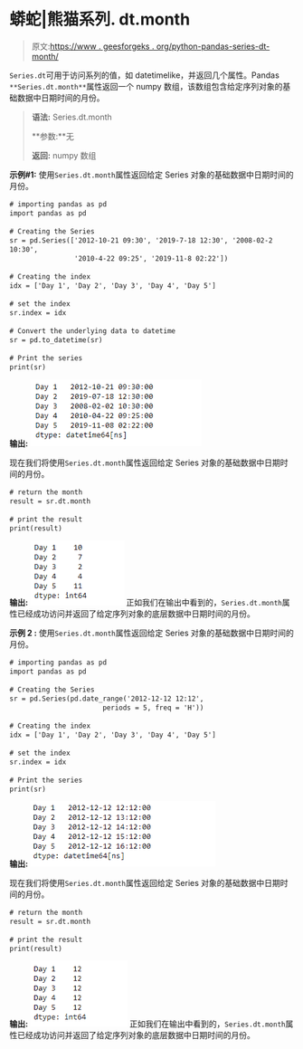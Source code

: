 # 蟒蛇|熊猫系列. dt.month

> 原文:[https://www . geesforgeks . org/python-pandas-series-dt-month/](https://www.geeksforgeeks.org/python-pandas-series-dt-month/)

`Series.dt`可用于访问系列的值，如 datetimelike，并返回几个属性。Pandas `**Series.dt.month**`属性返回一个 numpy 数组，该数组包含给定序列对象的基础数据中日期时间的月份。

> **语法:** Series.dt.month
> 
> **参数:**无
> 
> **返回:** numpy 数组

**示例#1:** 使用`Series.dt.month`属性返回给定 Series 对象的基础数据中日期时间的月份。

```
# importing pandas as pd
import pandas as pd

# Creating the Series
sr = pd.Series(['2012-10-21 09:30', '2019-7-18 12:30', '2008-02-2 10:30',
                '2010-4-22 09:25', '2019-11-8 02:22'])

# Creating the index
idx = ['Day 1', 'Day 2', 'Day 3', 'Day 4', 'Day 5']

# set the index
sr.index = idx

# Convert the underlying data to datetime 
sr = pd.to_datetime(sr)

# Print the series
print(sr)
```

**输出:**
![](img/69f5bc982977eb6e463ef578e21a71f4.png)

现在我们将使用`Series.dt.month`属性返回给定 Series 对象的基础数据中日期时间的月份。

```
# return the month
result = sr.dt.month

# print the result
print(result)
```

**输出:**
![](img/3c5c58b04a46bfd64c5fb316caf9f8ff.png)
正如我们在输出中看到的，`Series.dt.month`属性已经成功访问并返回了给定序列对象的底层数据中日期时间的月份。

**示例 2 :** 使用`Series.dt.month`属性返回给定 Series 对象的基础数据中日期时间的月份。

```
# importing pandas as pd
import pandas as pd

# Creating the Series
sr = pd.Series(pd.date_range('2012-12-12 12:12',
                       periods = 5, freq = 'H'))

# Creating the index
idx = ['Day 1', 'Day 2', 'Day 3', 'Day 4', 'Day 5']

# set the index
sr.index = idx

# Print the series
print(sr)
```

**输出:**
![](img/908e71bea04cea91346d089922a9b7ca.png)

现在我们将使用`Series.dt.month`属性返回给定 Series 对象的基础数据中日期时间的月份。

```
# return the month
result = sr.dt.month

# print the result
print(result)
```

**输出:**
![](img/c477d571bad59d17d0ad6ea9d67ea679.png)
正如我们在输出中看到的，`Series.dt.month`属性已经成功访问并返回了给定序列对象的底层数据中日期时间的月份。